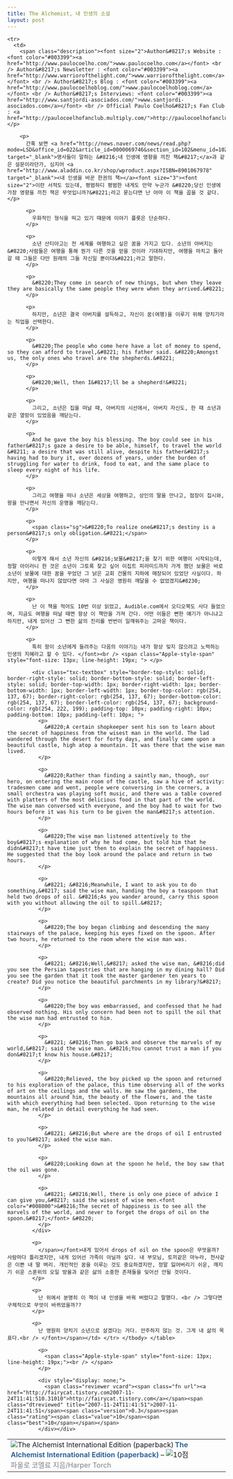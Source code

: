 ```yaml
---
title: The Alchemist, 내 인생의 소설
layout: post
---
```

<div class="hreview ttbReview">
  <table border="0" cellpadding="3" cellspacing="0">
    <tr>
      <td valign="top">
        <span class="item vcard"><a href="http://www.aladdin.co.kr/shop/wproduct.aspx?ISBN=0061233846&ttbkey=ttbfairycat2009001&paperid=1719588" target="_blank"><img alt="The Alchemist International Edition (paperback)" src="http://image.aladdin.co.kr/cover/cover/0061233846_1.jpg" align="left" border="0" /></a><a class="fn url" style="font-weight: bold; color: rgb(51, 102, 153); text-decoration: none;" href="http://www.aladdin.co.kr/shop/wproduct.aspx?ISBN=0061233846&ttbkey=ttbfairycat2009001&paperid=1719588" target="_blank">The Alchemist International Edition (paperback)</a> &#8211; <img alt="10점" src="http://image.aladdin.co.kr/img/common/star_s10.gif" border="0" /></span> <br /> <span style="color: rgb(129, 129, 129);">파울로 코엘료 지음/Harper Torch</span>
      </td>
    </tr>
    
    <tr>
      <td>
        <span class="description"><font size="2">Author&#8217;s Website : <font color="#003399"><a href="http://www.paulocoelho.com/">www.paulocoelho.com</a></font> <br /> Author&#8217;s Newsletter : <font color="#003399"><a href="http://www.warriorofthelight.com/">www.warriorofthelight.com</a></font> <br /> Author&#8217;s Blog : <font color="#003399"><a href="http://www.paulocoelhoblog.com/">www.paulocoelhoblog.com</a></font> <br /> Author&#8217;s Interviews: <font color="#003399"><a href="http://www.santjordi-asociados.com/">www.santjordi-asociados.com</a></font> <br /> Official Paulo Coelho&#8217;s Fan Club : <a href="http://paulocoelhofanclub.multiply.com/">http://paulocoelhofanclub.multiply.com/</a> </p> 
        
        <p>
          간혹 보면 <a href="http://news.naver.com/news/read.php?mode=LSD&office_id=022&article_id=0000069746&section_id=102&menu_id=102" target="_blank">명사들이 말하는 &#8216;내 인생에 영향을 끼친 책&#8217;</a>과 같은 설문이라던가, 심지어 <a href="http://www.aladdin.co.kr/shop/wproduct.aspx?ISBN=8901067978" target="_blank"><내 인생을 바꾼 한권의 책></a><font size="3"><font size="2">이란 서적도 있는데, 평범하디 평범한 내게도 만약 누군가 &#8220;당신 인생에 가장 영향을 끼친 책은 무엇입니까?&#8221;라고 묻는다면 난 아마 이 책을 꼽을 것 같다. </p> 
          
          <p>
            우화적인 형식을 띄고 있기 때문에 이야기 플롯은 단순하다.
          </p>
          
          <p>
            소년 산티아고는 전 세계를 여행하고 싶은 꿈을 가지고 있다. 소년의 아버지는 &#8220;사람들은 여행을 통해 뭔가 다른 것을 얻을 것이라 기대하지만, 여행을 마치고 돌아갈 때 그들은 다만 원래의 그들 자신일 뿐이다&#8221;라고 말한다.
          </p>
          
          <p>
            &#8220;They come in search of new things, but when they leave they are basically the same people they were when they arrived.&#8221;
          </p>
          
          <p>
            하지만, 소년은 결국 아버지를 설득하고, 자신이 꿈(여행)을 이루기 위해 양치기라는 직업을 선택한다.
          </p>
          
          <p>
            &#8220;The people who come here have a lot of money to spend, so they can afford to travel,&#8221; his father said. &#8220;Amongst us, the only ones who travel are the shepherds.&#8221;
          </p>
          
          <p>
            &#8220;Well, then I&#8217;ll be a shepherd!&#8221;
          </p>
          
          <p>
            그리고, 소년은 집을 떠날 때, 아버지의 시선에서, 아버지 자신도, 한 때 소년과 같은 열망이 있었음을 깨닫는다.
          </p>
          
          <p>
            And he gave the boy his blessing. The boy could see in his father&#8217;s gaze a desire to be able, himself, to travel the world &#8211; a desire that was still alive, despite his father&#8217;s having had to bury it, over dozens of years, under the burden of struggling for water to drink, food to eat, and the same place to sleep every night of his life.
          </p>
          
          <p>
            그리고 여행을 떠나 소년은 세상을 여행하고, 상인의 딸을 만나고, 점장이 집시와, 왕을 만나면서 자신의 운명을 깨닫는다.
          </p>
          
          <p>
            <span class="sg">&#8220;To realize one&#8217;s destiny is a person&#8217;s only obligation.&#8221;</span>
          </p>
          
          <p>
            이렇게 해서 소년 자신의 &#8216;보물&#8217;을 찾기 위한 여행이 시작되는데, 정말 아이러니 한 것은 소년이 그토록 찾고 싶어 이집트 피라미드까지 가게 했던 보물은 바로 소년이 보물에 대한 꿈을 꾸었던 그 낡은 교회 건물의 지하에 매장되어 있었단 사실이다. 하지만, 여행을 떠나지 않았다면 아마 그 사실은 영원히 깨달을 수 없었겠지&#8230;
          </p>
          
          <p>
            난 이 책을 적어도 10번 이상 읽었고, Audible.com에서 오디오북도 사다 들었으며, 지금도 여행을 떠날 때면 항상 이 책만을 가져 간다. 어떤 이들은 뻔한 얘기가 아니냐고 하지만, 내게 있어선 그 뻔한 삶의 진리를 번번이 일깨워주는 고마운 책이다.
          </p>
          
          <p>
            특히 왕이 소년에게 들려주는 다음의 이야기는 내가 항상 잊지 않으려고 노력하는 인생의 지혜라고 할 수 있다. </font><br /> <span class="Apple-style-span" style="font-size: 13px; line-height: 19px; "> </p> 
            
            <div class="txc-textbox" style="border-top-style: solid; border-right-style: solid; border-bottom-style: solid; border-left-style: solid; border-top-width: 1px; border-right-width: 1px; border-bottom-width: 1px; border-left-width: 1px; border-top-color: rgb(254, 137, 67); border-right-color: rgb(254, 137, 67); border-bottom-color: rgb(254, 137, 67); border-left-color: rgb(254, 137, 67); background-color: rgb(254, 222, 199); padding-top: 10px; padding-right: 10px; padding-bottom: 10px; padding-left: 10px; ">
              <p>
                &#8220;A certain shopkeeper sent his son to learn about the secret of happiness from the wisest man in the world. The lad wandered through the desert for forty days, and finally came upon a beautiful castle, high atop a mountain. It was there that the wise man lived.
              </p>
              
              <p>
                &#8220;Rather than finding a saintly man, though, our hero, on entering the main room of the castle, saw a hive of activity: tradesmen came and went, people were conversing in the corners, a small orchestra was playing soft music, and there was a table covered with platters of the most delicious food in that part of the world. The wise man conversed with everyone, and the boy had to wait for two hours before it was his turn to be given the man&#8217;s attention.
              </p>
              
              <p>
                &#8220;The wise man listened attentively to the boy&#8217;s explanation of why he had come, but told him that he didn&#8217;t have time just then to explain the secret of happiness. He suggested that the boy look around the palace and return in two hours.
              </p>
              
              <p>
                &#8221; &#8216;Meanwhile, I want to ask you to do something,&#8217; said the wise man, handing the boy a teaspoon that held two drops of oil. &#8216;As you wander around, carry this spoon with you without allowing the oil to spill.&#8217;
              </p>
              
              <p>
                &#8220;The boy began climbing and descending the many stairways of the palace, keeping his eyes fixed on the spoon. After two hours, he returned to the room where the wise man was.
              </p>
              
              <p>
                &#8221; &#8216;Well,&#8217; asked the wise man, &#8216;did you see the Persian tapestries that are hanging in my dining hall? Did you see the garden that it took the master gardener ten years to create? Did you notice the beautiful parchments in my library?&#8217;
              </p>
              
              <p>
                &#8220;The boy was embarrassed, and confessed that he had observed nothing. His only concern had been not to spill the oil that the wise man had entrusted to him.
              </p>
              
              <p>
                &#8221; &#8216;Then go back and observe the marvels of my world,&#8217; said the wise man. &#8216;You cannot trust a man if you don&#8217;t know his house.&#8217;
              </p>
              
              <p>
                &#8220;Relieved, the boy picked up the spoon and returned to his exploration of the palace, this time observing all of the works of art on the ceilings and the walls. He saw the gardens, the mountains all around him, the beauty of the flowers, and the taste with which everything had been selected. Upon returning to the wise man, he related in detail everything he had seen.
              </p>
              
              <p>
                &#8221; &#8216;But where are the drops of oil I entrusted to you?&#8217; asked the wise man.
              </p>
              
              <p>
                &#8220;Looking down at the spoon he held, the boy saw that the oil was gone.
              </p>
              
              <p>
                &#8221; &#8216;Well, there is only one piece of advice I can give you,&#8217; said the wisest of wise men.<font color="#008000">&#8216;The secret of happiness is to see all the marvels of the world, and never to forget the drops of oil on the spoon.&#8217;</font> &#8220;
              </p>
            </div>
            
            <p>
              </span></font>내게 있어서 drops of oil on the spoon은 무엇을까? 사람마다 틀리겠지만, 내게 있어선 가족이 아닐까 싶다. 내 부모님, 토끼같은 마누라, 천사같은 이쁜 내 딸 벼리. 개인적인 꿈을 이루는 것도 중요하겠지만, 정말 잃어버리기 쉬운, 깨지기 쉬운 스푼위의 오일 방울과 같은 삶의 소중한 존재들을 잊어선 안될 것이다.
            </p>
            
            <p>
              난 위에서 분명히 이 책이 내 인생을 바꿔 버렸다고 말했다. <br /> 그렇다면 구체적으로 무엇이 바뀌었을까??
            </p>
            
            <p>
              난 영원히 양치기 소년으로 살겠다는 거다. 안주하지 않는 것. 그게 내 삶의 목표다.<br /> </font></span></td> </tr> </tbody> </table> 
              
              <p>
                <span class="Apple-style-span" style="font-size: 13px; line-height: 19px;"><br /> </span>
              </p>
              
              <div style="display: none;">
                <span class="reviewer vcard"><span class="fn url"><a href="http://fairycat.tistory.com2007-11-24T11:41:510.31010">http://fairycat.tistory.com</a></span><span class="dtreviewed" title="2007-11-24T11:41:51">2007-11-24T11:41:51</span><span class="version">0.3</span><span class="rating"><span class="value">10</span><span class="best">10</span></span></span>
              </div></div>